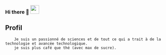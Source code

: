 ### Hi there 👋 <img src="https://avatars.githubusercontent.com/u/115156961?v=7" style="height:28px;"/>

## Profil
        Je suis un passionné de sciences et de tout ce qui a trait à de la technologie et avancée technologique.
        je suis plus café que thé (avec max de sucre).